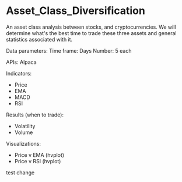 # Asset_Class_Diversification

An asset class analysis between stocks, and cryptocurrencies. We will determine what's the best time to trade these three assets and general statistics associated with it. 

Data parameters:
Time frame: Days 
Number: 5 each

APIs: Alpaca

Indicators:
- Price
- EMA
- MACD 
- RSI

Results (when to trade):
- Volatility 
- Volume

Visualizations:
- Price v EMA (hvplot)
- Price v RSI (hvplot)

test change
